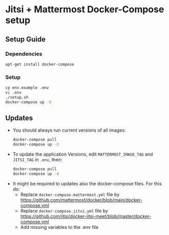 # Jitsi + Mattermost Docker-Compose setup

## Setup Guide

### Dependencies

`apt-get install docker-compose`

### Setup

```bash
cp env.example .env
vi .env
./setup.sh
docker-compose up -d
```

## Updates

* You should always run current versions of all images:
  ```bash
  docker-compose pull
  docker-compose up -d
  ```
* To update the application Versions, edit `MATTERMOST_IMAGE_TAG` and `JITSI_TAG` in `.env`, then:
  ```bash
  docker-compose pull
  docker-compose up -d
  ```
* It might be required to updates also the docker-compose files. For this do:
  * Replace `docker-compose.mattermost.yml` file by https://github.com/mattermost/docker/blob/main/docker-compose.yml
  * Replace `docker-compose.jitsi.yml` file by https://github.com/jitsi/docker-jitsi-meet/blob/master/docker-compose.yml
  * Add missing variables to the .env file
  
  
